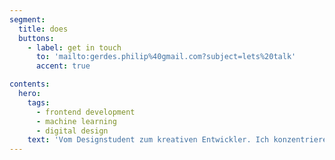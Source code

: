 ```yaml
---
segment:
  title: does
  buttons:
    - label: get in touch
      to: 'mailto:gerdes.philip%40gmail.com?subject=lets%20talk'
      accent: true

contents:
  hero:
    tags:
      - frontend development
      - machine learning
      - digital design
    text: 'Vom Designstudent zum kreativen Entwickler. Ich konzentriere mich auf UI/UX vom Design bis hin zur Implementierung, sowie maschinelles Lernen in generativen Kontexten.'
---
```

